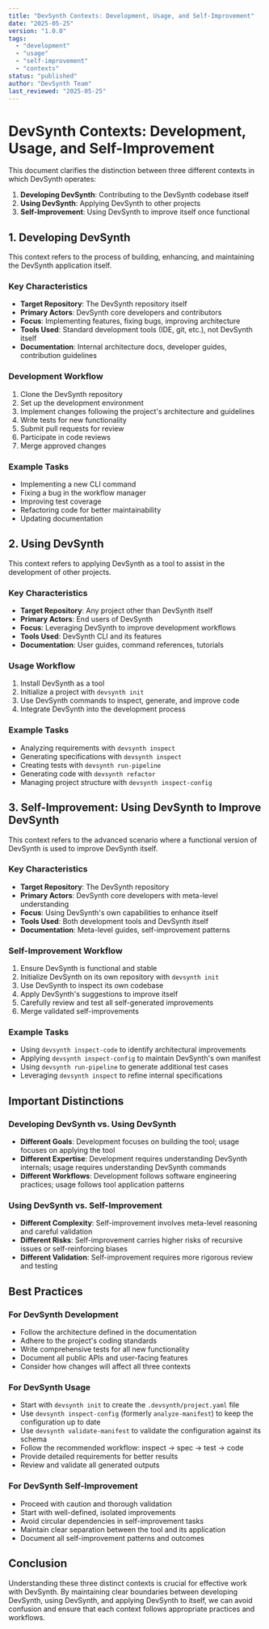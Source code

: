 ```yaml
---
title: "DevSynth Contexts: Development, Usage, and Self-Improvement"
date: "2025-05-25"
version: "1.0.0"
tags:
  - "development"
  - "usage"
  - "self-improvement"
  - "contexts"
status: "published"
author: "DevSynth Team"
last_reviewed: "2025-05-25"
---
```


# DevSynth Contexts: Development, Usage, and Self-Improvement

This document clarifies the distinction between three different contexts in which DevSynth operates:

1. **Developing DevSynth**: Contributing to the DevSynth codebase itself
2. **Using DevSynth**: Applying DevSynth to other projects
3. **Self-Improvement**: Using DevSynth to improve itself once functional

## 1. Developing DevSynth

This context refers to the process of building, enhancing, and maintaining the DevSynth application itself.

### Key Characteristics

- **Target Repository**: The DevSynth repository itself
- **Primary Actors**: DevSynth core developers and contributors
- **Focus**: Implementing features, fixing bugs, improving architecture
- **Tools Used**: Standard development tools (IDE, git, etc.), not DevSynth itself
- **Documentation**: Internal architecture docs, developer guides, contribution guidelines

### Development Workflow

1. Clone the DevSynth repository
2. Set up the development environment
3. Implement changes following the project's architecture and guidelines
4. Write tests for new functionality
5. Submit pull requests for review
6. Participate in code reviews
7. Merge approved changes

### Example Tasks

- Implementing a new CLI command
- Fixing a bug in the workflow manager
- Improving test coverage
- Refactoring code for better maintainability
- Updating documentation

## 2. Using DevSynth

This context refers to applying DevSynth as a tool to assist in the development of other projects.

### Key Characteristics

- **Target Repository**: Any project other than DevSynth itself
- **Primary Actors**: End users of DevSynth
- **Focus**: Leveraging DevSynth to improve development workflows
- **Tools Used**: DevSynth CLI and its features
- **Documentation**: User guides, command references, tutorials

### Usage Workflow

1. Install DevSynth as a tool
2. Initialize a project with `devsynth init`
3. Use DevSynth commands to inspect, generate, and improve code
4. Integrate DevSynth into the development process

### Example Tasks

 - Analyzing requirements with `devsynth inspect`
- Generating specifications with `devsynth inspect`
- Creating tests with `devsynth run-pipeline`
- Generating code with `devsynth refactor`
 - Managing project structure with `devsynth inspect-config`

## 3. Self-Improvement: Using DevSynth to Improve DevSynth

This context refers to the advanced scenario where a functional version of DevSynth is used to improve DevSynth itself.

### Key Characteristics

- **Target Repository**: The DevSynth repository
- **Primary Actors**: DevSynth core developers with meta-level understanding
- **Focus**: Using DevSynth's own capabilities to enhance itself
- **Tools Used**: Both development tools and DevSynth itself
- **Documentation**: Meta-level guides, self-improvement patterns

### Self-Improvement Workflow

1. Ensure DevSynth is functional and stable
2. Initialize DevSynth on its own repository with `devsynth init`
3. Use DevSynth to inspect its own codebase
4. Apply DevSynth's suggestions to improve itself
5. Carefully review and test all self-generated improvements
6. Merge validated self-improvements

### Example Tasks

- Using `devsynth inspect-code` to identify architectural improvements
 - Applying `devsynth inspect-config` to maintain DevSynth's own manifest
- Using `devsynth run-pipeline` to generate additional test cases
- Leveraging `devsynth inspect` to refine internal specifications

## Important Distinctions

### Developing DevSynth vs. Using DevSynth

- **Different Goals**: Development focuses on building the tool; usage focuses on applying the tool
- **Different Expertise**: Development requires understanding DevSynth internals; usage requires understanding DevSynth commands
- **Different Workflows**: Development follows software engineering practices; usage follows tool application patterns

### Using DevSynth vs. Self-Improvement

- **Different Complexity**: Self-improvement involves meta-level reasoning and careful validation
- **Different Risks**: Self-improvement carries higher risks of recursive issues or self-reinforcing biases
- **Different Validation**: Self-improvement requires more rigorous review and testing

## Best Practices

### For DevSynth Development

- Follow the architecture defined in the documentation
- Adhere to the project's coding standards
- Write comprehensive tests for all new functionality
- Document all public APIs and user-facing features
- Consider how changes will affect all three contexts

### For DevSynth Usage

- Start with `devsynth init` to create the `.devsynth/project.yaml` file
- Use `devsynth inspect-config` (formerly `analyze-manifest`) to keep the configuration up to date
 - Use `devsynth validate-manifest` to validate the configuration against its schema
- Follow the recommended workflow: inspect → spec → test → code
- Provide detailed requirements for better results
- Review and validate all generated outputs

### For DevSynth Self-Improvement

- Proceed with caution and thorough validation
- Start with well-defined, isolated improvements
- Avoid circular dependencies in self-improvement tasks
- Maintain clear separation between the tool and its application
- Document all self-improvement patterns and outcomes

## Conclusion

Understanding these three distinct contexts is crucial for effective work with DevSynth. By maintaining clear boundaries between developing DevSynth, using DevSynth, and applying DevSynth to itself, we can avoid confusion and ensure that each context follows appropriate practices and workflows.
